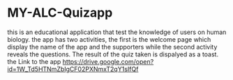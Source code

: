 # MY-ALC-Quizapp
this is an educational application that test the knowledge of users on human biology.
the app has two activities, the first is the welcome page which display the name of the 
app and the supporters while the second activity reveals the questions.
The result of the quiz taken is dispalyed as a toast. 
the Link to the app
https://drive.google.com/open?id=1W_Td5HTNmZbIgCF02PXNmxT2qY1sIfQf
